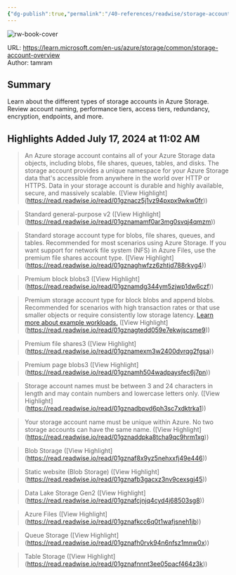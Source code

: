 ```yaml
---
{"dg-publish":true,"permalink":"/40-references/readwise/storage-account-overview/","tags":["rw/articles"]}
---
```



![rw-book-cover](https://learn.microsoft.com/en-us/media/logos/logo-ms-social.png)

  

URL: <https://learn.microsoft.com/en-us/azure/storage/common/storage-account-overview>  
Author: tamram

## Summary

Learn about the different types of storage accounts in Azure Storage. Review account naming, performance tiers, access tiers, redundancy, encryption, endpoints, and more.

## Highlights Added July 17, 2024 at 11:02 AM

> An Azure storage account contains all of your Azure Storage data objects, including blobs, file shares, queues, tables, and disks. The storage account provides a unique namespace for your Azure Storage data that's accessible from anywhere in the world over HTTP or HTTPS. Data in your storage account is durable and highly available, secure, and massively scalable. ([View Highlight] (<https://read.readwise.io/read/01gznacz5j1vz94pxpx9wkw0fr>))

> Standard general-purpose v2 ([View Highlight] (<https://read.readwise.io/read/01gznamamf0ar3mg0svqj4qmzm>))

> Standard storage account type for blobs, file shares, queues, and tables. Recommended for most scenarios using Azure Storage. If you want support for network file system (NFS) in Azure Files, use the premium file shares account type. ([View Highlight] (<https://read.readwise.io/read/01gznaghwfzz6zhtjd788rkyg4>))

> Premium block blobs3 ([View Highlight] (<https://read.readwise.io/read/01gznamdg344ym5zjwp1dw6czf>))

> Premium storage account type for block blobs and append blobs. Recommended for scenarios with high transaction rates or that use smaller objects or require consistently low storage latency. [Learn more about example workloads.](https://learn.microsoft.com/en-us/azure/storage/common/storage-account-overview/../blobs/storage-blob-block-blob-premium) ([View Highlight] (<https://read.readwise.io/read/01gznagtedd059e7ekwjscsme9>))

> Premium file shares3 ([View Highlight] (<https://read.readwise.io/read/01gznamexm3w2400dvrqg2fgsa>))

> Premium page blobs3 ([View Highlight] (<https://read.readwise.io/read/01gznamh504wadpaysfec6j7pn>))

> Storage account names must be between 3 and 24 characters in length and may contain numbers and lowercase letters only. ([View Highlight] (<https://read.readwise.io/read/01gznadbpvd6ph3sc7xdktrka1>))

> Your storage account name must be unique within Azure. No two storage accounts can have the same name. ([View Highlight] (<https://read.readwise.io/read/01gznaddpka8tcha9qc9hrm1xg>))

> Blob Storage ([View Highlight] (<https://read.readwise.io/read/01gznaf8x9yz5nehxxfj49e446>))

> Static website (Blob Storage) ([View Highlight] (<https://read.readwise.io/read/01gznafb3gacxz3nv9cexsgj45>))

> Data Lake Storage Gen2 ([View Highlight] (<https://read.readwise.io/read/01gznafcjnjq4cyd4j68503sg8>))

> Azure Files ([View Highlight] (<https://read.readwise.io/read/01gznafkcc6q0t1wafjsneh1jb>))

> Queue Storage ([View Highlight] (<https://read.readwise.io/read/01gznafh0rvk94n6nfsz1mnw0x>))

> Table Storage ([View Highlight] (<https://read.readwise.io/read/01gznafnnnt3ee05pacf464z3k>))
